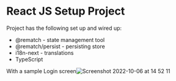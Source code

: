 # React JS Setup Project
Project has the following set up and wired up:
- @rematch - state management tool
- @rematch/persist - persisting store
- i18n-next - translations
- TypeScript

With a sample Login screen![Screenshot 2022-10-06 at 14 52 11](https://user-images.githubusercontent.com/31858485/194331843-482c43b7-48ab-4461-bb6a-844b79418684.png)
